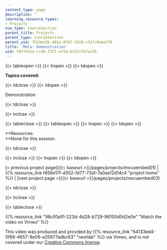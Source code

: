 ```yaml
---
content_type: page
description: ''
learning_resource_types:
- Projects
ocw_type: CourseSection
parent_title: Projects
parent_type: CourseSection
parent_uid: 7b53ea3b-401e-0767-1816-c31fc0eee770
title: 'MoCa: Demonstration'
uid: f8ffdcba-ccdb-f371-e154-b13cc7e7ac5b
---
```


{{< tableopen >}}
{{< tropen >}}
{{< tdopen >}}


**Topics covered:**


{{< tdclose >}}
{{< tdopen >}}


Demonstration


{{< tdclose >}}

{{< trclose >}}

{{< tableclose >}}
{{< tableopen >}}
{{< tropen >}}
{{< tdopen >}}


**Resources:  
**None for this session.


{{< tdclose >}}

{{< trclose >}}
{{< tropen >}}
{{< tdopen >}}


[\< previous project page]({{< baseurl >}}/pages/projects/mocaembed01) | {{% resource_link f456e17f-d352-fd77-73a1-7a0ae12d14c4 "project home" %}} | [next project page >]({{< baseurl >}}/pages/projects/mocaembed03)


{{< tdclose >}}

{{< trclose >}}

{{< tableclose >}}

{{% resource_link "98c91a91-223d-4d28-b729-96100d0d2e0e" "Watch the video on Vimeo" %}}

This video was produced and provided by {{% resource_link "64133ed4-0f66-4657-9e06-a35677adbc63" "nextlab" %}} via Vimeo, and is not covered under our [Creative Commons license](/terms/#cc).
